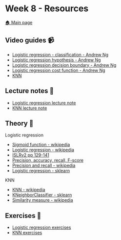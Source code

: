 # Week 8 - Resources

[:house: Main page](https://github.com/kokchun/Maskininlarning-AI21)

## Video guides :video_camera:

- [Logistic regression - classification - Andrew Ng](https://www.youtube.com/watch?v=-la3q9d7AKQ)
- [Logistic regression hypothesis - Andrew Ng](https://www.youtube.com/watch?v=t1IT5hZfS48)
- [Logistic regression decision boundary - Andrew Ng](https://www.youtube.com/watch?v=F_VG4LNjZZw)
- [Logistic regression cost function - Andrew Ng](https://www.youtube.com/watch?v=HIQlmHxI6-0)
- [KNN](https://www.youtube.com/watch?v=4HKqjENq9OU&t=4s)

## Lecture notes :book:

- [Logistic regression lecture note](https://github.com/kokchun/Maskininlarning-AI21/blob/main/Lectures/L5-Logistic-regression.ipynb)
- [KNN lecture note](https://github.com/kokchun/Maskininlarning-AI21/blob/main/Lectures/L6-KNN.ipynb)

## Theory :book:

Logistic regression
- [Sigmoid function - wikipedia](https://en.wikipedia.org/wiki/Sigmoid_function)
- [Logistic regression - wikipedia](https://en.wikipedia.org/wiki/Logistic_regression)
- [ISLRv2 pp 129-141](https://www.statlearning.com/)
- [Precision, accuracy, recall, F-score](https://machinelearningmastery.com/precision-recall-and-f-measure-for-imbalanced-classification/)
- [Precision and recall - wikipedia](https://en.wikipedia.org/wiki/Precision_and_recall)
- [Logistic regression - sklearn](https://scikit-learn.org/stable/modules/generated/sklearn.linear_model.LogisticRegression.html)

KNN
- [KNN - wikipedia](https://en.wikipedia.org/wiki/K-nearest_neighbors_algorithm)
- [KNeighborClassifier - sklearn](https://scikit-learn.org/stable/modules/generated/sklearn.neighbors.KNeighborsClassifier.html)
- [Similarity measure - wikipedia](https://en.wikipedia.org/wiki/Similarity_measure)

## Exercises :running:
- [Logistic regression exercises](https://github.com/kokchun/Maskininlarning-AI21/blob/main/Exercises/E04_logistic_regression.ipynb)
- [KNN exercises](https://github.com/kokchun/Maskininlarning-AI21/blob/main/Exercises/E05_KNN.ipynb)